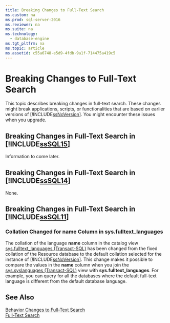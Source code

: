 ```yaml
---
title: Breaking Changes to Full-Text Search
ms.custom: na
ms.prod: sql-server-2016
ms.reviewer: na
ms.suite: na
ms.technology: 
  - database-engine
ms.tgt_pltfrm: na
ms.topic: article
ms.assetid: c55a6748-e5d9-4fdb-9a1f-714475a419c5
---
```

# Breaking Changes to Full-Text Search
  This topic describes breaking changes in full\-text search. These changes might break applications, scripts, or functionalities that are based on earlier versions of [!INCLUDE[ssNoVersion](../../Token\Other/ssNoVersion_md.md)]. You might encounter these issues when you upgrade.  
  
## Breaking Changes in Full\-Text Search in [!INCLUDE[ssSQL15](../../Token\Other/ssSQL15_md.md)]  
 Information to come later.  
  
## Breaking Changes in Full\-Text Search in [!INCLUDE[ssSQL14](../../Token\Other/ssSQL14_md.md)]  
 None.  
  
## Breaking Changes in Full\-Text Search in [!INCLUDE[ssSQL11](../../Token\Other/ssSQL11_md.md)]  
  
### Collation Changed for name Column in sys.fulltext\_languages  
 The collation of the language **name** column in the catalog view [sys.fulltext_languages &#40;Transact-SQL&#41;](../Topic/sys.fulltext_languages%20\(Transact-SQL\).md) has been changed from the fixed collation of the Resource database to the default collation selected for the instance of [!INCLUDE[ssNoVersion](../../Token\Other/ssNoVersion_md.md)]. This change makes it possible to compare the values in the **name** column when you join the [sys.syslanguages &#40;Transact-SQL&#41;](../Topic/sys.syslanguages%20\(Transact-SQL\).md) view with **sys.fulltext\_languages**. For example, you can query for all the databases where the default full\-text language is different from the default database language.  
  
## See Also  
 [Behavior Changes to Full-Text Search](../../Topics\TopicNameNotContainA/Behavior-Changes-to-Full-Text-Search.md)   
 [Full-Text Search](../../Topics\TopicNameNotContainA/Full-Text-Search.md)  
  
  